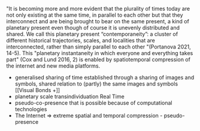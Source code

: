 "It is becoming more and more evident that the plurality of times today are not only existing at the same time, in parallel to each other but that they interconnect and are being brought to bear on the same present, a kind of planetary present even though of course it is unevenly distributed and shared. We call this planetary present “contemporaneity”: a cluster of different historical trajectories, scales, and localities that are interconnected, rather than simply parallel to each other "(Portanova 2021, 14-5). This "planetary instantaneity in which everyone and everything takes part" (Cox and Lund 2016, 2) is enabled by spatiotemporal compression of the internet and new media platforms.

- generalised sharing of time established through a sharing of images and symbols, shared relation to (partly) the same images and symbols [[Visual Bonds +]]
- planetary scale transindividuation 
Real Time 
- pseudo-co-presence that is possible because of computational technologies
- The Internet => extreme spatial and temporal compression - pseudo-presence